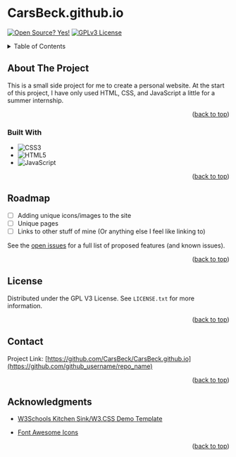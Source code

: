 <a id="readme-top"></a>
# CarsBeck.github.io 

[![Open Source? Yes!](https://badgen.net/badge/Open%20Source%20%3F/Yes%21/blue?icon=github)](https://github.com/Naereen/badges/) [![GPLv3 License](https://img.shields.io/badge/License-GPL%20v3-yellow.svg)](https://opensource.org/licenses/)

<!-- TABLE OF CONTENTS -->
<details>
  <summary>Table of Contents</summary>
  <ol>
    <li>
      <a href="#about-the-project">About The Project</a>
      <ul>
        <li><a href="#built-with">Built With</a></li>
      </ul>
    </li>
    <li><a href="#roadmap">Roadmap</a></li>
    <li><a href="#license">License</a></li>
    <li><a href="#acknowledgments">Acknowledgments</a></li>
  </ol>
</details>

<!-- ABOUT THE PROJECT -->
## About The Project

This is a small side project for me to create a personal website. At the start of this project, I have only used HTML, CSS, and JavaScript a little for a summer internship.

<p align="right">(<a href="#readme-top">back to top</a>)</p>

### Built With

* ![CSS3](https://img.shields.io/badge/css3-%231572B6.svg?style=for-the-badge&logo=css3&logoColor=white)
* ![HTML5](https://img.shields.io/badge/html5-%23E34F26.svg?style=for-the-badge&logo=html5&logoColor=white) 
* ![JavaScript](https://img.shields.io/badge/javascript-%23323330.svg?style=for-the-badge&logo=javascript&logoColor=%23F7DF1E)

<p align="right">(<a href="#readme-top">back to top</a>)</p>

<!-- ROADMAP -->
## Roadmap

- [ ] Adding unique icons/images to the site
- [ ] Unique pages
- [ ] Links to other stuff of mine (Or anything else I feel like linking to)

See the [open issues](https://github.com/CarsBeck/CarsBeck.github.io/issues) for a full list of proposed features (and known issues).

<p align="right">(<a href="#readme-top">back to top</a>)</p>

<!-- LICENSE -->
## License

Distributed under the GPL V3 License. See `LICENSE.txt` for more information.

<p align="right">(<a href="#readme-top">back to top</a>)</p>

<!-- CONTACT -->
## Contact

Project Link: [https://github.com/CarsBeck/CarsBeck.github.io](https://github.com/github_username/repo_name)

<p align="right">(<a href="#readme-top">back to top</a>)</p>

<!-- ACKNOWLEDGMENTS -->
## Acknowledgments

* [W3Schools Kitchen Sink/W3.CSS Demo Template](https://www.w3schools.com/w3css/tryit.asp?filename=tryw3css_templates_black&stacked=h)

* [Font Awesome Icons](https://fontawesome.com/)

<p align="right">(<a href="#readme-top">back to top</a>)</p>